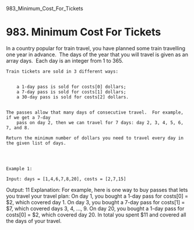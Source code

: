 983_Minimum_Cost_For_Tickets
# 983. Minimum Cost For Tickets

In a country popular for train travel, you have planned some train travelling one year
        in advance.  The days of the year that you will travel is given as an array
        days.  Each day is an integer from 1 to 365.

    Train tickets are sold in 3 different ways:

    
        a 1-day pass is sold for costs[0] dollars;
        a 7-day pass is sold for costs[1] dollars;
        a 30-day pass is sold for costs[2] dollars.
    

    The passes allow that many days of consecutive travel.  For example, if we get a 7-day
        pass on day 2, then we can travel for 7 days: day 2, 3, 4, 5, 6, 7, and 8.

    Return the minimum number of dollars you need to travel every day in the given list of days.
    

     

    Example 1:

    Input: days = [1,4,6,7,8,20], costs = [2,7,15]
Output: 11
Explanation: 
For example, here is one way to buy passes that lets you travel your travel plan:
On day 1, you bought a 1-day pass for costs[0] = $2, which covered day 1.
On day 3, you bought a 7-day pass for costs[1] = $7, which covered days 3, 4, ..., 9.
On day 20, you bought a 1-day pass for costs[0] = $2, which covered day 20.
In total you spent $11 and covered all the days of your travel.